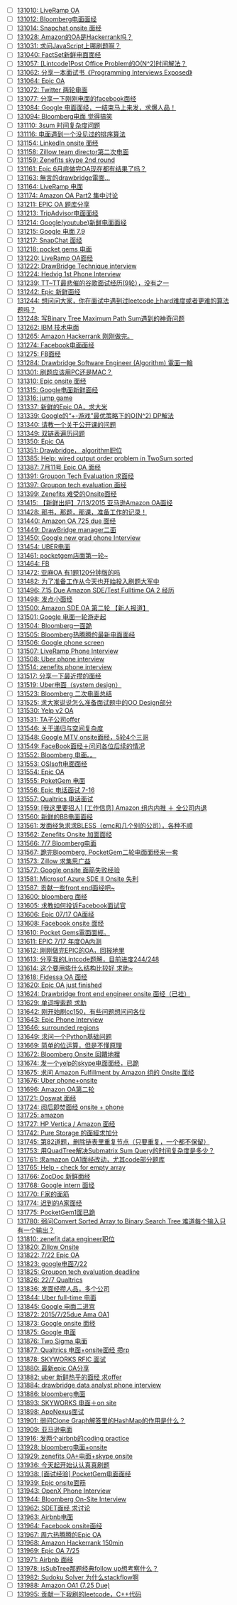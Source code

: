 - [ ] [131010: LiveRamp OA](http://instant.1point3acres.com/thread/131010)
- [ ] [131012: Bloomberg电面面经](http://instant.1point3acres.com/thread/131012)
- [ ] [131014: Snapchat onsite 面经](http://instant.1point3acres.com/thread/131014)
- [ ] [131028: Amazon的OA是Hackerrank吗？](http://instant.1point3acres.com/thread/131028)
- [ ] [131031: 求问JavaScript上哪刷题啊？](http://instant.1point3acres.com/thread/131031)
- [ ] [131040: FactSet新鲜电面面经](http://instant.1point3acres.com/thread/131040)
- [ ] [131057: [Lintcode]Post Office Problem的O(N^2)时间解法？](http://instant.1point3acres.com/thread/131057)
- [ ] [131062: 分享一本面试书《Programming Interviews Exposed》](http://instant.1point3acres.com/thread/131062)
- [ ] [131064: Epic OA](http://instant.1point3acres.com/thread/131064)
- [ ] [131072: Twitter 两轮电面](http://instant.1point3acres.com/thread/131072)
- [ ] [131077: 分享一下刚刚电面的facebook面经](http://instant.1point3acres.com/thread/131077)
- [ ] [131084: Google 电面面经，一结束马上来发，求爆人品！](http://instant.1point3acres.com/thread/131084)
- [ ] [131094: Bloomberg电面 觉得搞笑](http://instant.1point3acres.com/thread/131094)
- [ ] [131110: 3sum 时间复杂度问题](http://instant.1point3acres.com/thread/131110)
- [ ] [131116: 电面遇到一个没见过的排序算法](http://instant.1point3acres.com/thread/131116)
- [ ] [131154: LinkedIn onsite 面经](http://instant.1point3acres.com/thread/131154)
- [ ] [131158: Zillow team director第二次电面](http://instant.1point3acres.com/thread/131158)
- [ ] [131159: Zenefits skype 2nd round](http://instant.1point3acres.com/thread/131159)
- [ ] [131161: Epic 6月底做完OA现在都有结果了吗？](http://instant.1point3acres.com/thread/131161)
- [ ] [131163: 無言的drawbridge電面...](http://instant.1point3acres.com/thread/131163)
- [ ] [131164: LiveRamp 电面](http://instant.1point3acres.com/thread/131164)
- [ ] [131174: Amazon OA Part2 集中讨论](http://instant.1point3acres.com/thread/131174)
- [ ] [131211: EPIC OA 题库分享](http://instant.1point3acres.com/thread/131211)
- [ ] [131213: TripAdvisor电面面经](http://instant.1point3acres.com/thread/131213)
- [ ] [131214: Google(youtube)新鲜电面面经](http://instant.1point3acres.com/thread/131214)
- [ ] [131215: Google 电面 7.9](http://instant.1point3acres.com/thread/131215)
- [ ] [131217: SnapChat 面经](http://instant.1point3acres.com/thread/131217)
- [ ] [131218: pocket gems 电面](http://instant.1point3acres.com/thread/131218)
- [ ] [131220: LiveRamp OA面经](http://instant.1point3acres.com/thread/131220)
- [ ] [131222: DrawBridge Technique interview](http://instant.1point3acres.com/thread/131222)
- [ ] [131224: Hedvig 1st Phone Interview](http://instant.1point3acres.com/thread/131224)
- [ ] [131239: TT~TT最悲催的谷歌面试经历(9轮），没有之一](http://instant.1point3acres.com/thread/131239)
- [ ] [131242: Epic 新鲜面经](http://instant.1point3acres.com/thread/131242)
- [ ] [131244: 想问问大家，你在面试中遇到过leetcode上hard难度或者更难的算法题吗？](http://instant.1point3acres.com/thread/131244)
- [ ] [131248: 写Binary Tree Maximum Path Sum遇到的神奇问题](http://instant.1point3acres.com/thread/131248)
- [ ] [131262: IBM 技术电面](http://instant.1point3acres.com/thread/131262)
- [ ] [131265: Amazon Hackerrank 刚刚做完。](http://instant.1point3acres.com/thread/131265)
- [ ] [131274: Facebook电面面经](http://instant.1point3acres.com/thread/131274)
- [ ] [131275: FB面经](http://instant.1point3acres.com/thread/131275)
- [ ] [131284: Drawbridge Software Engineer (Algorithm) 電面一輪](http://instant.1point3acres.com/thread/131284)
- [ ] [131301: 刷题应该用PC还是MAC？](http://instant.1point3acres.com/thread/131301)
- [ ] [131310: Epic onsite 面经](http://instant.1point3acres.com/thread/131310)
- [ ] [131315: Google电面新鲜面经](http://instant.1point3acres.com/thread/131315)
- [ ] [131316: jump game](http://instant.1point3acres.com/thread/131316)
- [ ] [131337: 新鲜的Epic OA，求大米](http://instant.1point3acres.com/thread/131337)
- [ ] [131339: Google的“+-游戏”最优策略下的O(N^2) DP解法](http://instant.1point3acres.com/thread/131339)
- [ ] [131340: 请教一个关于公开课的问题](http://instant.1point3acres.com/thread/131340)
- [ ] [131349: 双链表遍历问题](http://instant.1point3acres.com/thread/131349)
- [ ] [131350: Epic OA](http://instant.1point3acres.com/thread/131350)
- [ ] [131351: Drawbridge， algorithm职位](http://instant.1point3acres.com/thread/131351)
- [ ] [131385: Help: wired output order problem in TwoSum sorted](http://instant.1point3acres.com/thread/131385)
- [ ] [131387: 7月11号 Epic OA 面经](http://instant.1point3acres.com/thread/131387)
- [ ] [131391: Groupon Tech Evaluation 求面经](http://instant.1point3acres.com/thread/131391)
- [ ] [131397: Groupon tech evaluation 面经](http://instant.1point3acres.com/thread/131397)
- [ ] [131399: Zenefits 难受的Onsite面经](http://instant.1point3acres.com/thread/131399)
- [ ] [131415: 【新鲜出炉】7/13/2015 亚马逊Amazon OA面经](http://instant.1point3acres.com/thread/131415)
- [ ] [131428: 那书，那题，那课，准备工作的记录！](http://instant.1point3acres.com/thread/131428)
- [ ] [131440: Amazon OA 725 due 面经](http://instant.1point3acres.com/thread/131440)
- [ ] [131449: DrawBridge manager二面](http://instant.1point3acres.com/thread/131449)
- [ ] [131450: Google new grad phone Interview](http://instant.1point3acres.com/thread/131450)
- [ ] [131454: UBER电面](http://instant.1point3acres.com/thread/131454)
- [ ] [131461: pocketgem店面第一轮~](http://instant.1point3acres.com/thread/131461)
- [ ] [131464: FB](http://instant.1point3acres.com/thread/131464)
- [ ] [131472: 亚麻OA 有1题120分钟版的吗](http://instant.1point3acres.com/thread/131472)
- [ ] [131482: 为了准备工作从今天也开始投入刷题大军中](http://instant.1point3acres.com/thread/131482)
- [ ] [131496: 7.15 Due Amazon SDE/Test Fulltime OA 2 经历](http://instant.1point3acres.com/thread/131496)
- [ ] [131498: 发点小面经](http://instant.1point3acres.com/thread/131498)
- [ ] [131500: Amazon SDE OA 第二轮 【新人报道】](http://instant.1point3acres.com/thread/131500)
- [ ] [131501: Google 电面一轮游走起](http://instant.1point3acres.com/thread/131501)
- [ ] [131504: Bloomberg一面跪](http://instant.1point3acres.com/thread/131504)
- [ ] [131505: Bloomberg热腾腾的最新电面面经](http://instant.1point3acres.com/thread/131505)
- [ ] [131506: Google phone screen](http://instant.1point3acres.com/thread/131506)
- [ ] [131507: LiveRamp Phone Interview](http://instant.1point3acres.com/thread/131507)
- [ ] [131508: Uber phone interview](http://instant.1point3acres.com/thread/131508)
- [ ] [131514: zenefits phone interview](http://instant.1point3acres.com/thread/131514)
- [ ] [131517: 分享一下最近攒的面经](http://instant.1point3acres.com/thread/131517)
- [ ] [131519: Uber电面（system design）](http://instant.1point3acres.com/thread/131519)
- [ ] [131523: Bloomberg 二次电面总结](http://instant.1point3acres.com/thread/131523)
- [ ] [131525: 求大家说说怎么准备面试题中的OO Design部分](http://instant.1point3acres.com/thread/131525)
- [ ] [131530: Yelp v2 OA](http://instant.1point3acres.com/thread/131530)
- [ ] [131531: TA子公司offer](http://instant.1point3acres.com/thread/131531)
- [ ] [131546: 关于递归与空间复杂度](http://instant.1point3acres.com/thread/131546)
- [ ] [131548: Google MTV onsite面经，5轮4个三哥](http://instant.1point3acres.com/thread/131548)
- [ ] [131549: FaceBook面经＋问问各位后续的情况](http://instant.1point3acres.com/thread/131549)
- [ ] [131552: Bloomberg 电面。。](http://instant.1point3acres.com/thread/131552)
- [ ] [131553: OSIsoft电面面经](http://instant.1point3acres.com/thread/131553)
- [ ] [131554: Epic OA](http://instant.1point3acres.com/thread/131554)
- [ ] [131555: PoketGem 电面](http://instant.1point3acres.com/thread/131555)
- [ ] [131556: Epic 电话面试 7-16](http://instant.1point3acres.com/thread/131556)
- [ ] [131557: Qualtrics 电话面试](http://instant.1point3acres.com/thread/131557)
- [ ] [131559: [我这里要招人] [工作信息] Amazon 组内内推 ＋ 全公司内退](http://instant.1point3acres.com/thread/131559)
- [ ] [131560: 新鲜的BB电面面经](http://instant.1point3acres.com/thread/131560)
- [ ] [131561: 发面经急求求BLESS（emc和几个别的公司），各种不顺](http://instant.1point3acres.com/thread/131561)
- [ ] [131562: Zenefits Onsite 加面面经](http://instant.1point3acres.com/thread/131562)
- [ ] [131566: 7/7 Bloomberg电面](http://instant.1point3acres.com/thread/131566)
- [ ] [131567: 跪完Bloomberg, PocketGem二轮电面面经来一套](http://instant.1point3acres.com/thread/131567)
- [ ] [131573: Zillow 求集思广益](http://instant.1point3acres.com/thread/131573)
- [ ] [131577: Google onsite 面筋失败经验](http://instant.1point3acres.com/thread/131577)
- [ ] [131581: Microsof Azure SDE II Onsite 失利](http://instant.1point3acres.com/thread/131581)
- [ ] [131587: 贡献一些front end面经吧~](http://instant.1point3acres.com/thread/131587)
- [ ] [131600: bloomberg 面经](http://instant.1point3acres.com/thread/131600)
- [ ] [131605: 求教如何投诉Facebook面试官](http://instant.1point3acres.com/thread/131605)
- [ ] [131606: Epic 07/17 OA面经](http://instant.1point3acres.com/thread/131606)
- [ ] [131608: Facebook onsite 面经](http://instant.1point3acres.com/thread/131608)
- [ ] [131610: Pocket Gems電面面經。](http://instant.1point3acres.com/thread/131610)
- [ ] [131611: EPIC 7/17 年度OA内测](http://instant.1point3acres.com/thread/131611)
- [ ] [131612: 刚刚做完EPIC的OA，回报地里](http://instant.1point3acres.com/thread/131612)
- [ ] [131613: 分享我的Lintcode题解，目前进度244/248](http://instant.1point3acres.com/thread/131613)
- [ ] [131614: 这个要用些什么结构比较好 求助~](http://instant.1point3acres.com/thread/131614)
- [ ] [131618: Fidessa OA 面经](http://instant.1point3acres.com/thread/131618)
- [ ] [131620: Epic OA just finished](http://instant.1point3acres.com/thread/131620)
- [ ] [131624: Drawbridge front end engineer onsite 面经（已挂）](http://instant.1point3acres.com/thread/131624)
- [ ] [131629: 单词搜索题 求助](http://instant.1point3acres.com/thread/131629)
- [ ] [131642: 刚开始刷cc150，有些问题想问问各位](http://instant.1point3acres.com/thread/131642)
- [ ] [131643: Epic Phone Interview](http://instant.1point3acres.com/thread/131643)
- [ ] [131646: surrounded regions](http://instant.1point3acres.com/thread/131646)
- [ ] [131649: 求问一个Python基础问题](http://instant.1point3acres.com/thread/131649)
- [ ] [131669: 简单的位运算，但是不懂原理](http://instant.1point3acres.com/thread/131669)
- [ ] [131672: Bloomberg Onsite 回饋地裡](http://instant.1point3acres.com/thread/131672)
- [ ] [131674: 发一个yelp的skype电面面经，已跪](http://instant.1point3acres.com/thread/131674)
- [ ] [131675: 求问 Amazon Fulfillment by Amazon 组的 Onsite 面经](http://instant.1point3acres.com/thread/131675)
- [ ] [131676: Uber phone+onsite](http://instant.1point3acres.com/thread/131676)
- [ ] [131696: Amazon OA第二轮](http://instant.1point3acres.com/thread/131696)
- [ ] [131721: Opswat 面经](http://instant.1point3acres.com/thread/131721)
- [ ] [131724: 阅后即焚面经 onsite + phone](http://instant.1point3acres.com/thread/131724)
- [ ] [131725: amazon](http://instant.1point3acres.com/thread/131725)
- [ ] [131727: HP Vertica / Amazon  面经](http://instant.1point3acres.com/thread/131727)
- [ ] [131742: Pure Storage 的面經求加分](http://instant.1point3acres.com/thread/131742)
- [ ] [131745: 第82道题，删除链表里重复节点（只要重复，一个都不保留）](http://instant.1point3acres.com/thread/131745)
- [ ] [131753: 用QuadTree解决Submatrix Sum Query的时间复杂度是多少？](http://instant.1point3acres.com/thread/131753)
- [ ] [131761: 求amazon OA1面经改动，尤其code部分题库](http://instant.1point3acres.com/thread/131761)
- [ ] [131765: Help - check for empty array](http://instant.1point3acres.com/thread/131765)
- [ ] [131766: ZocDoc 新鲜面经](http://instant.1point3acres.com/thread/131766)
- [ ] [131768: Google intern 面经](http://instant.1point3acres.com/thread/131768)
- [ ] [131770: F家的面筋](http://instant.1point3acres.com/thread/131770)
- [ ] [131774: 迟到的A家面经](http://instant.1point3acres.com/thread/131774)
- [ ] [131775: PocketGem1面已跪](http://instant.1point3acres.com/thread/131775)
- [ ] [131780: 弱问Convert Sorted Array to Binary Search Tree 难道每个输入只有一个输出？](http://instant.1point3acres.com/thread/131780)
- [ ] [131810: zenefit data engineer职位](http://instant.1point3acres.com/thread/131810)
- [ ] [131820: Zillow Onsite](http://instant.1point3acres.com/thread/131820)
- [ ] [131822: 7/22 Epic OA](http://instant.1point3acres.com/thread/131822)
- [ ] [131823: google电面7/22](http://instant.1point3acres.com/thread/131823)
- [ ] [131825: Groupon tech evaluation deadline](http://instant.1point3acres.com/thread/131825)
- [ ] [131826: 22/7 Qualtrics](http://instant.1point3acres.com/thread/131826)
- [ ] [131836: 发面经攒人品，多个公司](http://instant.1point3acres.com/thread/131836)
- [ ] [131844: Uber full-time 电面](http://instant.1point3acres.com/thread/131844)
- [ ] [131845: Google 电面二进宫](http://instant.1point3acres.com/thread/131845)
- [ ] [131872: 2015/7/25due Ama OA1](http://instant.1point3acres.com/thread/131872)
- [ ] [131873: Google onsite 面经](http://instant.1point3acres.com/thread/131873)
- [ ] [131875: Google 电面](http://instant.1point3acres.com/thread/131875)
- [ ] [131876: Two Sigma 电面](http://instant.1point3acres.com/thread/131876)
- [ ] [131877: Qualtrics 电面+onsite面经 攒rp](http://instant.1point3acres.com/thread/131877)
- [ ] [131878: SKYWORKS RFIC 面试](http://instant.1point3acres.com/thread/131878)
- [ ] [131880: 最新epic OA分享](http://instant.1point3acres.com/thread/131880)
- [ ] [131882: uber 新鲜热乎的面经 求offer](http://instant.1point3acres.com/thread/131882)
- [ ] [131884: drawbridge data analyst phone interview](http://instant.1point3acres.com/thread/131884)
- [ ] [131886: bloomberg电面](http://instant.1point3acres.com/thread/131886)
- [ ] [131893: SKYWORKS 电面＋on site](http://instant.1point3acres.com/thread/131893)
- [ ] [131898: AppNexus面试](http://instant.1point3acres.com/thread/131898)
- [ ] [131901: 弱问Clone Graph解答里的HashMap的作用是什么？](http://instant.1point3acres.com/thread/131901)
- [ ] [131909: 亚马逊电面](http://instant.1point3acres.com/thread/131909)
- [ ] [131916: 发两个airbnb的coding practice](http://instant.1point3acres.com/thread/131916)
- [ ] [131928: bloomberg电面+onsite](http://instant.1point3acres.com/thread/131928)
- [ ] [131929: zenefits OA+电面+skype onsite](http://instant.1point3acres.com/thread/131929)
- [ ] [131936: 今天起开始认认真真刷题](http://instant.1point3acres.com/thread/131936)
- [ ] [131938: [面试经验] PocketGem电面面经](http://instant.1point3acres.com/thread/131938)
- [ ] [131939: Epic onsite面筋](http://instant.1point3acres.com/thread/131939)
- [ ] [131943: OpenX Phone Interview](http://instant.1point3acres.com/thread/131943)
- [ ] [131944: Bloomberg On-Site Interview](http://instant.1point3acres.com/thread/131944)
- [ ] [131962: SDET面经 求讨论](http://instant.1point3acres.com/thread/131962)
- [ ] [131963: Airbnb电面](http://instant.1point3acres.com/thread/131963)
- [ ] [131964: Facebook onsite面经](http://instant.1point3acres.com/thread/131964)
- [ ] [131967: 周六热腾腾的Epic OA](http://instant.1point3acres.com/thread/131967)
- [ ] [131968: Amazon Hackerrank 150min](http://instant.1point3acres.com/thread/131968)
- [ ] [131969: Epic OA 7/25](http://instant.1point3acres.com/thread/131969)
- [ ] [131971: Airbnb 面经](http://instant.1point3acres.com/thread/131971)
- [ ] [131978: isSubTree那题经典follow up想考察什么？](http://instant.1point3acres.com/thread/131978)
- [ ] [131982: Sudoku Solver 为什么stackflow啊](http://instant.1point3acres.com/thread/131982)
- [ ] [131988: Amazon OA1 (7.25 Due)](http://instant.1point3acres.com/thread/131988)
- [ ] [131995: 贡献一下我刷的leetcode，C++代码](http://instant.1point3acres.com/thread/131995)

